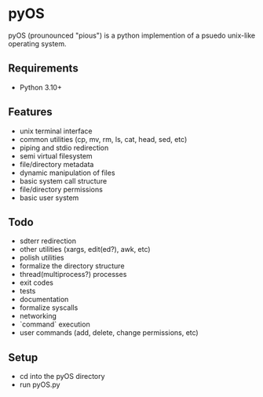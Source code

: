 pyOS
====
pyOS (prounounced "pious") is a python implemention of a psuedo unix-like operating system.

Requirements
-------------
- Python 3.10+

Features
--------
- unix terminal interface
- common utilities (cp, mv, rm, ls, cat, head, sed, etc)
- piping and stdio redirection
- semi virtual filesystem
- file/directory metadata
- dynamic manipulation of files
- basic system call structure
- file/directory permissions
- basic user system

Todo
----
- sdterr redirection
- other utilities (xargs, edit(ed?), awk, etc)
- polish utilities
- formalize the directory structure
- thread(multiprocess?) processes
- exit codes
- tests
- documentation
- formalize syscalls
- networking
- \`command\` execution
- user commands (add, delete, change permissions, etc)

Setup
-----
- cd into the pyOS directory
- run pyOS.py